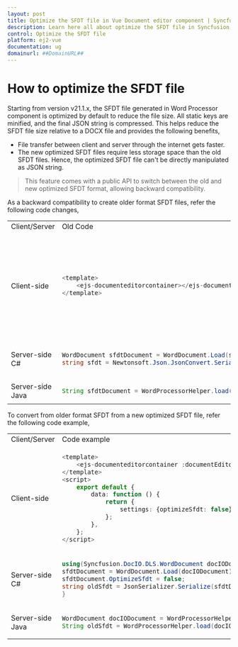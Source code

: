 ```yaml
---
layout: post
title: Optimize the SFDT file in Vue Document editor component | Syncfusion
description: Learn here all about optimize the SFDT file in Syncfusion Vue Document editor component of Syncfusion Essential JS 2 and more.
control: Optimize the SFDT file
platform: ej2-vue
documentation: ug
domainurl: ##DomainURL##
---
```


# How to optimize the SFDT file

Starting from version v21.1.x, the SFDT file generated in Word Processor component is optimized by default to reduce the file size. All static keys are minified, and the final JSON string is compressed. This helps reduce the SFDT file size relative to a DOCX file and provides the following benefits,
* File transfer between client and server through the internet gets faster.
* The new optimized SFDT files require less storage space than the old SFDT files.
Hence, the optimized SFDT file can't be directly manipulated as JSON string.

> This feature comes with a public API to switch between the old and new optimized SFDT format, allowing backward compatibility.

As a backward compatibility to create older format SFDT files, refer the following code changes,

<table>
<tr>
<td>Client/Server</td><td>Old Code</td><td>New Code from v21.1.x</td>
</tr>
<tr>
<td>Client-side</td>
<td>

```typescript
<template>
    <ejs-documenteditorcontainer></ejs-documenteditorcontainer>
</template>
```

</td>
<td>

```typescript
<template>
    <ejs-documenteditorcontainer :documentEditorSettings="settings"></ejs-documenteditorcontainer>
</template>
<script>
    export default {
        data: function () {
            return {
                settings: {optimizeSfdt: false},
            };
        },
    };
</script>
```

</td>
</tr>
<tr>
<td>Server-side C#</td>
<td>

```csharp
WordDocument sfdtDocument = WordDocument.Load(stream, formatType);
string sfdt = Newtonsoft.Json.JsonConvert.SerializeObject(sfdtDocument);
```

</td>
<td>

```csharp
WordDocument sfdtDocument = WordDocument.Load(stream, formatType);
sfdtDocument.OptimizeSfdt = false;
string sfdt = Newtonsoft.Json.JsonConvert.SerializeObject(sfdtDocument);
```

</td>
</tr>
<tr>
<td>Server-side Java</td>
<td>

```java
String sfdtDocument = WordProcessorHelper.load(stream, formatType);
```

</td>
<td>

```java
String sfdtDocument = WordProcessorHelper.load(stream, formatType, false);
```

</td>
</tr>
</table>

To convert from older format SFDT from a new optimized SFDT file, refer the following code example,

<table>
<tr>
<td>Client/Server</td><td>Code example</td>
</tr>
<tr>
<td>Client-side</td>
<td>

```ts
<template>
    <ejs-documenteditorcontainer :documentEditorSettings="settings"></ejs-documenteditorcontainer>
</template>
<script>
    export default {
        data: function () {
            return {
                settings: {optimizeSfdt: false},
            };
        },
    };
</script>
```

</td>
</tr>
<tr>
<td>Server-side C#</td>
<td>

```csharp
using(Syncfusion.DocIO.DLS.WordDocument docIODocument = WordDocument.Save(optimizedSfdt)) {
sfdtDocument = WordDocument.Load(docIODocument);
sfdtDocument.OptimizeSfdt = false;
string oldSfdt = JsonSerializer.Serialize(sfdtDocument);
}
```

</td>
</tr>
<tr>
<td>Server-side Java</td>
<td>

```java
WordDocument docIODocument = WordProcessorHelper.save(optimizedSfdt));
String oldSfdt = WordProcessorHelper.load(docIODocument, false);
```

</td>
</tr>
</table>